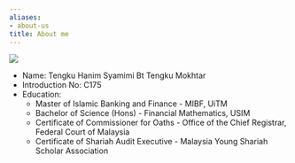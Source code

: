 ```yaml
---
aliases:
- about-us
title: About me
---
```

![](/./about.en_files/smaller_mimi.jpg)
- Name: Tengku Hanim Syamimi Bt Tengku Mokhtar
- Introduction No: C175
- Education: 
    - Master of Islamic Banking and Finance - MIBF, UiTM
    - Bachelor of Science (Hons) - Financial Mathematics, USIM
    - Certificate of Commissioner for Oaths - Office of the Chief Registrar, Federal Court of Malaysia
    - Certificate of Shariah Audit Executive - Malaysia Young Shariah Scholar Association
